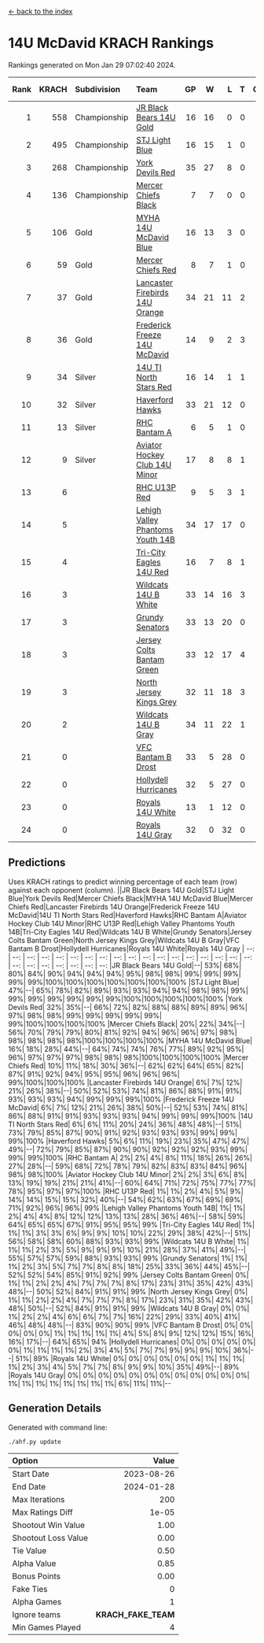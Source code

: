 [<- back to the index](readme.md)
# 14U McDavid KRACH Rankings
Rankings generated on Mon Jan 29 07:02:40 2024.

Rank|KRACH|Subdivision|Team|GP|W|L|T|OTW|OTL|SoS|Exp Wins|Win Diff
---:|---:|:---|:---|---:|---:|---:|---:|---:|---:|---:|---:|---:
1|558|Championship|[JR Black Bears 14U Gold](https://gamesheetstats.com/seasons/3659/teams/140633/schedule)|16|16|0|0|1|0|6|16.8|-0.0
2|495|Championship|[STJ Light Blue](https://gamesheetstats.com/seasons/3659/teams/140639/schedule)|16|15|1|0|0|0|45|15.8|-0.0
3|268|Championship|[York Devils Red](https://gamesheetstats.com/seasons/3659/teams/140644/schedule)|35|27|8|0|0|0|364|27.8|-0.0
4|136|Championship|[Mercer Chiefs Black](https://gamesheetstats.com/seasons/3659/teams/140605/schedule)|7|7|0|0|0|0|3|7.9|0.0
5|106|Gold|[MYHA 14U McDavid Blue](https://gamesheetstats.com/seasons/3659/teams/140636/schedule)|16|13|3|0|0|0|45|13.9|0.0
6|59|Gold|[Mercer Chiefs Red](https://gamesheetstats.com/seasons/3659/teams/140606/schedule)|8|7|1|0|0|0|32|7.9|0.0
7|37|Gold|[Lancaster Firebirds 14U Orange](https://gamesheetstats.com/seasons/3659/teams/140634/schedule)|34|21|11|2|0|0|91|22.9|0.0
8|36|Gold|[Frederick Freeze 14U McDavid](https://gamesheetstats.com/seasons/3659/teams/140628/schedule)|14|9|2|3|0|0|44|11.4|0.0
9|34|Silver|[14U TI North Stars Red](https://gamesheetstats.com/seasons/3659/teams/140626/schedule)|16|14|1|1|0|0|5|15.4|0.0
10|32|Silver|[Haverford Hawks](https://gamesheetstats.com/seasons/3659/teams/140630/schedule)|33|21|12|0|0|0|93|21.9|0.0
11|13|Silver|[RHC Bantam A](https://gamesheetstats.com/seasons/3659/teams/140618/schedule)|6|5|1|0|0|0|3|5.9|0.0
12|9|Silver|[Aviator Hockey Club 14U Minor](https://gamesheetstats.com/seasons/3659/teams/140627/schedule)|17|8|8|1|0|0|105|9.4|0.0
13|6||[RHC U13P Red](https://gamesheetstats.com/seasons/3659/teams/140619/schedule)|9|5|3|1|1|0|29|6.4|0.0
14|5||[Lehigh Valley Phantoms Youth 14B](https://gamesheetstats.com/seasons/3659/teams/140635/schedule)|34|17|17|0|2|1|51|17.9|0.0
15|4||[Tri-City Eagles 14U Red](https://gamesheetstats.com/seasons/3659/teams/140640/schedule)|16|7|8|1|1|0|56|8.4|0.0
16|3||[Wildcats 14U B White](https://gamesheetstats.com/seasons/3659/teams/140643/schedule)|33|14|16|3|1|1|39|16.4|0.0
17|3||[Grundy Senators](https://gamesheetstats.com/seasons/3659/teams/140629/schedule)|33|13|20|0|0|1|101|13.9|0.0
18|3||[Jersey Colts Bantam Green](https://gamesheetstats.com/seasons/3659/teams/140632/schedule)|33|12|17|4|1|1|24|14.9|0.0
19|3||[North Jersey Kings Grey](https://gamesheetstats.com/seasons/3659/teams/140637/schedule)|32|11|18|3|1|1|30|13.4|0.0
20|2||[Wildcats 14U B Gray](https://gamesheetstats.com/seasons/3659/teams/140642/schedule)|34|11|22|1|0|0|37|12.4|0.0
21|0||[VFC Bantam B Drost](https://gamesheetstats.com/seasons/3659/teams/140641/schedule)|33|5|28|0|0|2|116|5.9|0.0
22|0||[Hollydell Hurricanes](https://gamesheetstats.com/seasons/3659/teams/140631/schedule)|32|5|27|0|0|0|21|5.9|0.0
23|0||[Royals 14U White](https://gamesheetstats.com/seasons/3659/teams/140620/schedule)|13|1|12|0|0|1|87|1.9|0.0
24|0||[Royals 14U Gray](https://gamesheetstats.com/seasons/3659/teams/140638/schedule)|32|0|32|0|0|0|60|0.9|0.0

## Predictions
Uses KRACH ratings to predict winning percentage of each team (row) against each opponent (column).
||JR Black Bears 14U Gold|STJ Light Blue|York Devils Red|Mercer Chiefs Black|MYHA 14U McDavid Blue|Mercer Chiefs Red|Lancaster Firebirds 14U Orange|Frederick Freeze 14U McDavid|14U TI North Stars Red|Haverford Hawks|RHC Bantam A|Aviator Hockey Club 14U Minor|RHC U13P Red|Lehigh Valley Phantoms Youth 14B|Tri-City Eagles 14U Red|Wildcats 14U B White|Grundy Senators|Jersey Colts Bantam Green|North Jersey Kings Grey|Wildcats 14U B Gray|VFC Bantam B Drost|Hollydell Hurricanes|Royals 14U White|Royals 14U Gray
| --: | --: | --: | --: | --: | --: | --: | --: | --: | --: | --: | --: | --: | --: | --: | --: | --: | --: | --: | --: | --: | --: | --: | --: | --: 
|JR Black Bears 14U Gold|--| 53%| 68%| 80%| 84%| 90%| 94%| 94%| 94%| 95%| 98%| 98%| 99%| 99%| 99%| 99%| 99%|100%|100%|100%|100%|100%|100%|100%
|STJ Light Blue| 47%|--| 65%| 78%| 82%| 89%| 93%| 93%| 94%| 94%| 98%| 98%| 99%| 99%| 99%| 99%| 99%| 99%| 99%|100%|100%|100%|100%|100%
|York Devils Red| 32%| 35%|--| 66%| 72%| 82%| 88%| 88%| 89%| 89%| 96%| 97%| 98%| 98%| 99%| 99%| 99%| 99%| 99%| 99%|100%|100%|100%|100%
|Mercer Chiefs Black| 20%| 22%| 34%|--| 56%| 70%| 79%| 79%| 80%| 81%| 92%| 94%| 96%| 96%| 97%| 98%| 98%| 98%| 98%| 98%|100%|100%|100%|100%
|MYHA 14U McDavid Blue| 16%| 18%| 28%| 44%|--| 64%| 74%| 74%| 76%| 77%| 89%| 92%| 95%| 96%| 97%| 97%| 97%| 98%| 98%| 98%|100%|100%|100%|100%
|Mercer Chiefs Red| 10%| 11%| 18%| 30%| 36%|--| 62%| 62%| 64%| 65%| 82%| 87%| 91%| 92%| 94%| 95%| 95%| 96%| 96%| 96%| 99%|100%|100%|100%
|Lancaster Firebirds 14U Orange|  6%|  7%| 12%| 21%| 26%| 38%|--| 50%| 52%| 53%| 74%| 81%| 86%| 88%| 91%| 91%| 93%| 93%| 93%| 94%| 99%| 99%| 99%|100%
|Frederick Freeze 14U McDavid|  6%|  7%| 12%| 21%| 26%| 38%| 50%|--| 52%| 53%| 74%| 81%| 86%| 88%| 91%| 91%| 93%| 93%| 93%| 94%| 99%| 99%| 99%|100%
|14U TI North Stars Red|  6%|  6%| 11%| 20%| 24%| 36%| 48%| 48%|--| 51%| 73%| 79%| 85%| 87%| 90%| 91%| 92%| 93%| 93%| 93%| 99%| 99%| 99%|100%
|Haverford Hawks|  5%|  6%| 11%| 19%| 23%| 35%| 47%| 47%| 49%|--| 72%| 79%| 85%| 87%| 90%| 90%| 92%| 92%| 92%| 93%| 99%| 99%| 99%|100%
|RHC Bantam A|  2%|  2%|  4%|  8%| 11%| 18%| 26%| 26%| 27%| 28%|--| 59%| 68%| 72%| 78%| 79%| 82%| 83%| 83%| 84%| 96%| 98%| 98%|100%
|Aviator Hockey Club 14U Minor|  2%|  2%|  3%|  6%|  8%| 13%| 19%| 19%| 21%| 21%| 41%|--| 60%| 64%| 71%| 72%| 75%| 77%| 77%| 78%| 95%| 97%| 97%|100%
|RHC U13P Red|  1%|  1%|  2%|  4%|  5%|  9%| 14%| 14%| 15%| 15%| 32%| 40%|--| 54%| 62%| 63%| 67%| 69%| 69%| 71%| 92%| 96%| 96%| 99%
|Lehigh Valley Phantoms Youth 14B|  1%|  1%|  2%|  4%|  4%|  8%| 12%| 12%| 13%| 13%| 28%| 36%| 46%|--| 58%| 59%| 64%| 65%| 65%| 67%| 91%| 95%| 95%| 99%
|Tri-City Eagles 14U Red|  1%|  1%|  1%|  3%|  3%|  6%|  9%|  9%| 10%| 10%| 22%| 29%| 38%| 42%|--| 51%| 56%| 58%| 58%| 60%| 88%| 93%| 93%| 99%
|Wildcats 14U B White|  1%|  1%|  1%|  2%|  3%|  5%|  9%|  9%|  9%| 10%| 21%| 28%| 37%| 41%| 49%|--| 55%| 57%| 57%| 59%| 88%| 93%| 93%| 99%
|Grundy Senators|  1%|  1%|  1%|  2%|  3%|  5%|  7%|  7%|  8%|  8%| 18%| 25%| 33%| 36%| 44%| 45%|--| 52%| 52%| 54%| 85%| 91%| 92%| 99%
|Jersey Colts Bantam Green|  0%|  1%|  1%|  2%|  2%|  4%|  7%|  7%|  7%|  8%| 17%| 23%| 31%| 35%| 42%| 43%| 48%|--| 50%| 52%| 84%| 91%| 91%| 99%
|North Jersey Kings Grey|  0%|  1%|  1%|  2%|  2%|  4%|  7%|  7%|  7%|  8%| 17%| 23%| 31%| 35%| 42%| 43%| 48%| 50%|--| 52%| 84%| 91%| 91%| 99%
|Wildcats 14U B Gray|  0%|  0%|  1%|  2%|  2%|  4%|  6%|  6%|  7%|  7%| 16%| 22%| 29%| 33%| 40%| 41%| 46%| 48%| 48%|--| 83%| 90%| 90%| 99%
|VFC Bantam B Drost|  0%|  0%|  0%|  0%|  0%|  1%|  1%|  1%|  1%|  1%|  4%|  5%|  8%|  9%| 12%| 12%| 15%| 16%| 16%| 17%|--| 64%| 65%| 94%
|Hollydell Hurricanes|  0%|  0%|  0%|  0%|  0%|  0%|  1%|  1%|  1%|  1%|  2%|  3%|  4%|  5%|  7%|  7%|  9%|  9%|  9%| 10%| 36%|--| 51%| 89%
|Royals 14U White|  0%|  0%|  0%|  0%|  0%|  0%|  1%|  1%|  1%|  1%|  2%|  3%|  4%|  5%|  7%|  7%|  8%|  9%|  9%| 10%| 35%| 49%|--| 89%
|Royals 14U Gray|  0%|  0%|  0%|  0%|  0%|  0%|  0%|  0%|  0%|  0%|  0%|  0%|  1%|  1%|  1%|  1%|  1%|  1%|  1%|  1%|  6%| 11%| 11%|--

## Generation Details

Generated with command line:
```
./ahf.py update
```

| Option | Value |
| :----- | ----: |
| Start Date | 2023-08-26 |
| End Date | 2024-01-28 |
| Max Iterations | 200 |
| Max Ratings Diff | 1e-05 |
| Shootout Win Value | 1.00 |
| Shootout Loss Value | 0.00 |
| Tie Value | 0.50 |
| Alpha Value | 0.85 |
| Bonus Points | 0.00 |
| Fake Ties | 0 |
| Alpha Games | 1 |
| Ignore teams | __KRACH_FAKE_TEAM__ |
| Min Games Played | 4 |

